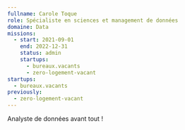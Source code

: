 ```yaml
---
fullname: Carole Toque
role: Spécialiste en sciences et management de données
domaine: Data
missions:
  - start: 2021-09-01
    end: 2022-12-31
    status: admin
    startups:
      - bureaux.vacants
      - zero-logement-vacant
startups:
  - bureaux.vacants
previously:
  - zero-logement-vacant
---
```

Analyste de données avant tout !